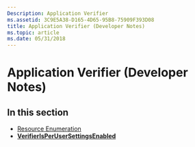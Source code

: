 ```yaml
---
Description: Application Verifier
ms.assetid: 3C9E5A38-D165-4D65-95B8-75909F393D08
title: Application Verifier (Developer Notes)
ms.topic: article
ms.date: 05/31/2018
---
```


# Application Verifier (Developer Notes)

## In this section

-   [Resource Enumeration](resource-enumeration.md)
-   [**VerifierIsPerUserSettingsEnabled**](/windows/desktop/api/Avrfsdk/nf-avrfsdk-verifierisperusersettingsenabled)

 

 



